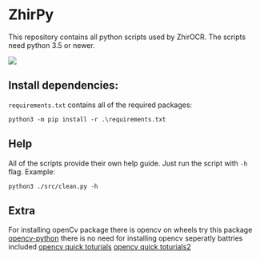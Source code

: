 # ZhirPy

This repository contains all python scripts used by ZhirOCR. The scripts need python 3.5 or newer.

<img src="https://media2.giphy.com/media/naxep4vNBAOL6/giphy.gif" />

## Install dependencies:

`requirements.txt` contains all of the required packages:

```
python3 -m pip install -r .\requirements.txt
```

## Help

All of the scripts provide their own help guide. Just run the script with `-h` flag. Example:

```
python3 ./src/clean.py -h
```

## Extra

For installing openCv package there is opencv on wheels try this package
[opencv-python](https://github.com/skvark/opencv-python) there is no need for installing opencv seperatly battries included
[opencv quick toturials](https://techtutorialsx.com/2017/04/30/python-opencv-reading-and-displaying-an-image/)
[opencv quick toturials2](https://opencv-python-tutroals.readthedocs.io/en/latest/py_tutorials/py_core/py_table_of_contents_core/py_table_of_contents_core.html)
